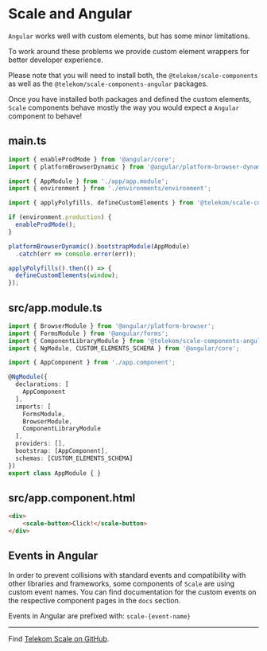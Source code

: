 # Scale and Angular

`Angular` works well with custom elements, but has some minor limitations.

To work around these problems we provide custom element wrappers for better developer experience.

Please note that you will need to install both, the `@telekom/scale-components` as well as the `@telekom/scale-components-angular` packages.

Once you have installed both packages and defined the custom elements, `Scale` components behave mostly the way you would expect a `Angular` component to behave!

## main.ts

```javascript
import { enableProdMode } from '@angular/core';
import { platformBrowserDynamic } from '@angular/platform-browser-dynamic';

import { AppModule } from './app/app.module';
import { environment } from './environments/environment';

import { applyPolyfills, defineCustomElements } from '@telekom/scale-components/loader';

if (environment.production) {
  enableProdMode();
}

platformBrowserDynamic().bootstrapModule(AppModule)
  .catch(err => console.error(err));

applyPolyfills().then(() => {
  defineCustomElements(window);
});
```

## src/app.module.ts

```typescript
import { BrowserModule } from '@angular/platform-browser';
import { FormsModule } from '@angular/forms';
import { ComponentLibraryModule } from '@telekom/scale-components-angular';
import { NgModule, CUSTOM_ELEMENTS_SCHEMA } from '@angular/core';

import { AppComponent } from './app.component';

@NgModule({
  declarations: [
    AppComponent
  ],
  imports: [
    FormsModule,
    BrowserModule,
    ComponentLibraryModule
  ],
  providers: [],
  bootstrap: [AppComponent],
  schemas: [CUSTOM_ELEMENTS_SCHEMA]
})
export class AppModule { }

```

## src/app.component.html
```html
<div>
    <scale-button>Click!</scale-button>
</div>
```

## Events in Angular

In order to prevent collisions with standard events and compatibility with other libraries and frameworks,
some components of `Scale` are using custom event names. You can find documentation for the custom events on the respective component pages in the `docs` section.

Events in Angular are prefixed with: `scale-{event-name}`

---
Find [Telekom Scale on GitHub](https://github.com/telekom/scale).
